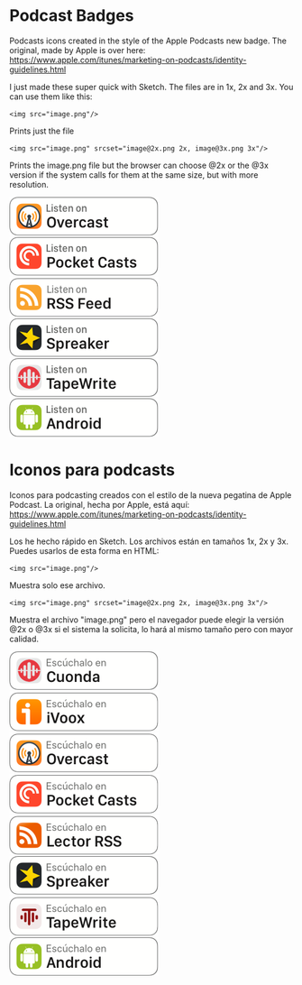 
# Podcast Badges

Podcasts icons created in the style of the Apple Podcasts new badge. The original, made by Apple is over here: https://www.apple.com/itunes/marketing-on-podcasts/identity-guidelines.html

I just made these super quick with Sketch. The files are in 1x, 2x and 3x. You can use them like this:

```
<img src="image.png"/> 
```
Prints just the file

```
<img src="image.png" srcset="image@2x.png 2x, image@3x.png 3x"/>
```
Prints the image.png file but the browser can choose @2x or the @3x version if the system calls for them at the same size, but with more resolution. 

![Overcast](https://raw.githubusercontent.com/barredo/podcasts_badges/master/images/overcast_en@2x.png "Overcast")
![Pocket Casts](https://raw.githubusercontent.com/barredo/podcasts_badges/master/images/pocketcasts_en@2x.png "Pocket Casts")
![RSS](https://raw.githubusercontent.com/barredo/podcasts_badges/master/images/rss_en@2x.png "RSS")
![Spreaker](https://raw.githubusercontent.com/barredo/podcasts_badges/master/images/spreaker_en%402x.png "Spreaker")
![TapeWrite](https://raw.githubusercontent.com/barredo/podcasts_badges/master/images/tapewrite_en@2x.png "TapeWrite")
![Android](https://raw.githubusercontent.com/barredo/podcasts_badges/master/images/android_en@2x.png "Android")


# Iconos para podcasts

Iconos para podcasting creados con el estilo de la nueva pegatina de Apple Podcast. La original, hecha por Apple, está aquí: https://www.apple.com/itunes/marketing-on-podcasts/identity-guidelines.html

Los he hecho rápido en Sketch. Los archivos están en tamaños 1x, 2x y 3x. Puedes usarlos de esta forma en HTML:

```
<img src="image.png"/> 
```
Muestra solo ese archivo.

```
<img src="image.png" srcset="image@2x.png 2x, image@3x.png 3x"/>
```
Muestra el archivo "image.png" pero el navegador puede elegir la versión @2x o @3x si el sistema la solicita, lo hará al mismo tamaño pero con mayor calidad.

![Cuonda](https://raw.githubusercontent.com/barredo/podcasts_badges/master/images/cuonda_es%402x.png "Cuonda")
![iVoox](https://raw.githubusercontent.com/barredo/podcasts_badges/master/images/ivoox_es@2x.png "iVoox")
![Overcast](https://raw.githubusercontent.com/barredo/podcasts_badges/master/images/overcast_es@2x.png "Overcast")
![Pocket Casts](https://raw.githubusercontent.com/barredo/podcasts_badges/master/images/pocketcasts_es@2x.png "Pocket Casts")
![RSS](https://raw.githubusercontent.com/barredo/podcasts_badges/master/images/rss_es@2x.png "RSS")
![Spreaker](https://raw.githubusercontent.com/barredo/podcasts_badges/master/images/spreaker_es%402x.png "Spreaker")
![TapeWrite](https://raw.githubusercontent.com/barredo/podcasts_badges/master/images/tapewrite_es@2x.png "TapeWrite")
![Android](https://raw.githubusercontent.com/barredo/podcasts_badges/master/images/android_es@2x.png "Android")
